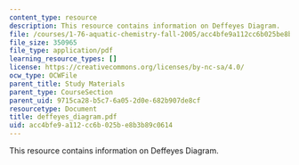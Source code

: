 ```yaml
---
content_type: resource
description: This resource contains information on Deffeyes Diagram.
file: /courses/1-76-aquatic-chemistry-fall-2005/acc4bfe9a112cc6b025be8b3b89c0614_deffeyes_diagram.pdf
file_size: 350965
file_type: application/pdf
learning_resource_types: []
license: https://creativecommons.org/licenses/by-nc-sa/4.0/
ocw_type: OCWFile
parent_title: Study Materials
parent_type: CourseSection
parent_uid: 9715ca28-b5c7-6a05-2d0e-682b907de8cf
resourcetype: Document
title: deffeyes_diagram.pdf
uid: acc4bfe9-a112-cc6b-025b-e8b3b89c0614
---
```

This resource contains information on Deffeyes Diagram.